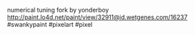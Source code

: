numerical tuning fork by yonderboy http://paint.lo4d.net/paint/view/32911@id.wetgenes.com/16237 #swankypaint #pixelart #pixel 
